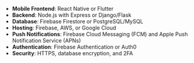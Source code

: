 - **Mobile Frontend**: React Native or Flutter
- **Backend**: Node.js with Express or Django/Flask
- **Database**: Firebase Firestore or PostgreSQL/MySQL
- **Hosting**: Firebase, AWS, or Google Cloud
- **Push Notifications**: Firebase Cloud Messaging (FCM) and Apple Push Notification Service (APNs)
- **Authentication**: Firebase Authentication or Auth0
- **Security**: HTTPS, database encryption, and 2FA